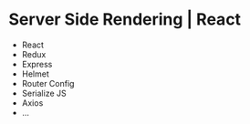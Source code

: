 # Server Side Rendering | React
- React
- Redux
- Express
- Helmet
- Router Config
- Serialize JS
- Axios
- ...
